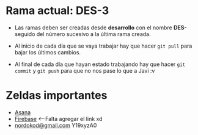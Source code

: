 # Rama actual: **DES-3**

* Las ramas deben ser creadas desde **desarrollo** con el nombre **DES-** seguido del número sucesivo a la última rama creada.

* Al inicio de cada día que se vaya trabajar hay que hacer `git pull` para bajar los últimos cambios.

* Al final de cada día que hayan estado trabajando hay que hacer `git commit` y `git push` para que no nos pase lo que a Javi :v



# Zeldas importantes
* [Asana](https://app.asana.com/0/994194906355846/994194906355846)
* [Firebase](https://xvideos.com) <--Falta agregar el link xd
* [nordokod@gmail.com](https://gmail.com) Y19xyzA0